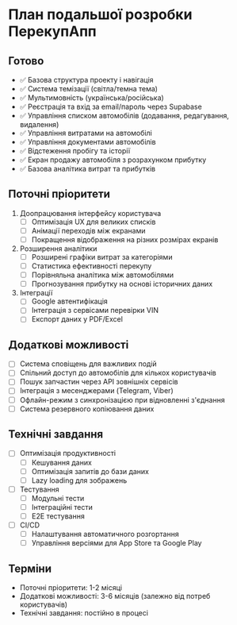 # План подальшої розробки ПерекупАпп

## Готово
- ✅ Базова структура проекту і навігація
- ✅ Система темізації (світла/темна тема)
- ✅ Мультимовність (українська/російська)
- ✅ Реєстрація та вхід за email/пароль через Supabase
- ✅ Управління списком автомобілів (додавання, редагування, видалення)
- ✅ Управління витратами на автомобілі
- ✅ Управління документами автомобілів
- ✅ Відстеження пробігу та історії
- ✅ Екран продажу автомобіля з розрахунком прибутку
- ✅ Базова аналітика витрат та прибутків

## Поточні пріоритети
1. Доопрацювання інтерфейсу користувача
   - [ ] Оптимізація UX для великих списків
   - [ ] Анімації переходів між екранами
   - [ ] Покращення відображення на різних розмірах екранів

2. Розширення аналітики
   - [ ] Розширені графіки витрат за категоріями
   - [ ] Статистика ефективності перекупу
   - [ ] Порівняльна аналітика між автомобілями
   - [ ] Прогнозування прибутку на основі історичних даних

3. Інтеграції
   - [ ] Google автентифікація
   - [ ] Інтеграція з сервісами перевірки VIN
   - [ ] Експорт даних у PDF/Excel

## Додаткові можливості
- [ ] Система сповіщень для важливих подій
- [ ] Спільний доступ до автомобілів для кількох користувачів
- [ ] Пошук запчастин через API зовнішніх сервісів
- [ ] Інтеграція з месенджерами (Telegram, Viber)
- [ ] Офлайн-режим з синхронізацією при відновленні з'єднання
- [ ] Система резервного копіювання даних

## Технічні завдання
- [ ] Оптимізація продуктивності
  - [ ] Кешування даних
  - [ ] Оптимізація запитів до бази даних
  - [ ] Lazy loading для зображень
- [ ] Тестування
  - [ ] Модульні тести
  - [ ] Інтеграційні тести
  - [ ] E2E тестування
- [ ] CI/CD
  - [ ] Налаштування автоматичного розгортання
  - [ ] Управління версіями для App Store та Google Play

## Терміни
- Поточні пріоритети: 1-2 місяці
- Додаткові можливості: 3-6 місяців (залежно від потреб користувачів)
- Технічні завдання: постійно в процесі 